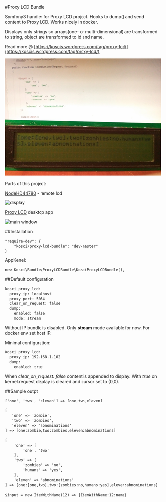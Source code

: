 #Proxy LCD Bundle

Symfony3 handler for Proxy LCD project. 
Hooks to dump() and send content to Proxy LCD.
Works nicely in docker. 

Displays only strings so arrays(one- or multi-dimensional) are transformed to string, object are transformed to id and name. 

Read more @ [https://koscis.wordpress.com/tag/proxy-lcd/](https://koscis.wordpress.com/tag/proxy-lcd/)

![screen](Resources/doc/symfony_proxy_lcd.jpg)

Parts of this project:

[NodeHD44780](https://github.com/bkosciow/esp_remote_lcd) - remote lcd

![display](https://koscis.files.wordpress.com/2017/01/nodemcu_screen.jpg)

[Proxy LCD](https://github.com/bkosciow/proxy_lcd) desktop app

![main window](https://koscis.files.wordpress.com/2017/02/screen1.png)

##Installation

    "require-dev": {
        "kosci/proxy-lcd-bundle": "dev-master"
    }    
    
AppKenel:
    
    new Kosci\Bundle\ProxyLCDBundle\KosciProxyLCDBundle(),
        
##Default configuration

    kosci_proxy_lcd:
      proxy_ip: localhost
      proxy_port: 5054
      clear_on_request: false
      dump:
        enabled: false
        mode: stream
      
Without IP bundle is disabled. Only **stream** mode available for now.
For docker env set host IP.

Minimal configuration:

    kosci_proxy_lcd:
      proxy_ip: 192.168.1.102
      dump:
        enabled: true
      
When *clear_on_request: false* content is appended to display. 
With *true* on kernel.request display is cleared and cursor set to (0,0).

        
##Sample outpt
        
    ['one', 'two', 'eleven'] => [one,two,eleven]
       
    [
       'one' => 'zombie',
       'two' => 'zombies',
       'eleven' => 'abnominations'
    ] => [one:zombie,two:zombies,eleven:abnominations]
    
    [
        'one' => [
            'one', 'two'
        ],
        'two' => [
            'zombies' => 'no',
            'humans' => 'yes',
        ],
        'eleven' => 'abnominations'
    ] => [one:[one,two],two:[zombies:no,humans:yes],eleven:abnominations]
    
    $input = new ItemWithName(12) => {ItemWithName:12:name}